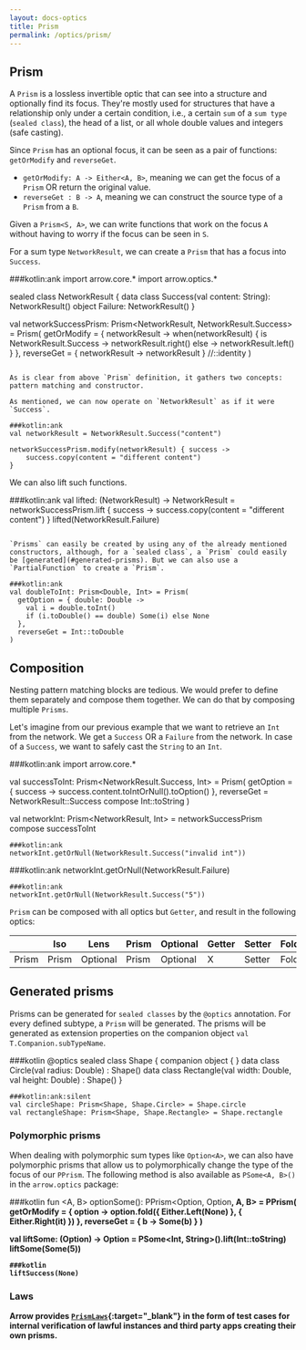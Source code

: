 ```yaml
---
layout: docs-optics
title: Prism
permalink: /optics/prism/
---
```


## Prism


A `Prism` is a lossless invertible optic that can see into a structure and optionally find its focus. They're mostly used for structures that have a relationship only under a certain condition, i.e., a certain `sum` of a `sum type` (`sealed class`), the head of a list, or all whole double values and integers (safe casting).

Since `Prism` has an optional focus, it can be seen as a pair of functions: `getOrModify` and `reverseGet`.

* `getOrModify: A -> Either<A, B>`, meaning we can get the focus of a `Prism` OR return the original value.
* `reverseGet : B -> A`, meaning we can construct the source type of a `Prism` from a `B`.

Given a `Prism<S, A>`, we can write functions that work on the focus `A` without having to worry if the focus can be seen in `S`.

For a sum type `NetworkResult`, we can create a `Prism` that has a focus into `Success`.

###kotlin:ank
import arrow.core.*
import arrow.optics.*

sealed class NetworkResult {
    data class Success(val content: String): NetworkResult()
    object Failure: NetworkResult()
}

val networkSuccessPrism: Prism<NetworkResult, NetworkResult.Success> = Prism(
        getOrModify = { networkResult ->
            when(networkResult) {
                is NetworkResult.Success -> networkResult.right()
                else -> networkResult.left()
            }
        },
        reverseGet = { networkResult -> networkResult } //::identity
)
```

As is clear from above `Prism` definition, it gathers two concepts: pattern matching and constructor.

As mentioned, we can now operate on `NetworkResult` as if it were `Success`.

###kotlin:ank
val networkResult = NetworkResult.Success("content")

networkSuccessPrism.modify(networkResult) { success ->
    success.copy(content = "different content")
}
```

We can also lift such functions.

###kotlin:ank
val lifted: (NetworkResult) -> NetworkResult = networkSuccessPrism.lift { success ->
        success.copy(content = "different content")
}
lifted(NetworkResult.Failure)
```

`Prisms` can easily be created by using any of the already mentioned constructors, although, for a `sealed class`, a `Prism` could easily be [generated](#generated-prisms). But we can also use a `PartialFunction` to create a `Prism`.

###kotlin:ank
val doubleToInt: Prism<Double, Int> = Prism(
  getOption = { double: Double ->
    val i = double.toInt()
    if (i.toDouble() == double) Some(i) else None
  },
  reverseGet = Int::toDouble
)
```

## Composition

Nesting pattern matching blocks are tedious. We would prefer to define them separately and compose them together. We can do that by composing multiple `Prisms`.

Let's imagine from our previous example that we want to retrieve an `Int` from the network. We get a `Success` OR a `Failure` from the network. In case of a `Success`, we want to safely cast the `String` to an `Int`.

###kotlin:ank
import arrow.core.*

val successToInt: Prism<NetworkResult.Success, Int> = Prism(
  getOption = { success -> success.content.toIntOrNull().toOption() },
  reverseGet = NetworkResult::Success compose Int::toString
)

val networkInt: Prism<NetworkResult, Int> = networkSuccessPrism compose successToInt
```
###kotlin:ank
networkInt.getOrNull(NetworkResult.Success("invalid int"))
```
###kotlin:ank
networkInt.getOrNull(NetworkResult.Failure)
```
###kotlin:ank
networkInt.getOrNull(NetworkResult.Success("5"))
```
`Prism` can be composed with all optics but `Getter`, and result in the following optics:

|   | Iso | Lens | Prism |Optional | Getter | Setter | Fold | Traversal |
| --- | --- | --- | --- |--- | --- | --- | --- | --- |
| Prism | Prism | Optional | Prism | Optional | X | Setter | Fold | Traversal |

## Generated prisms <a id="generated-prisms"></a>

Prisms can be generated for `sealed classes` by the `@optics` annotation. For every defined subtype, a `Prism` will be generated.
The prisms will be generated as extension properties on the companion object `val T.Companion.subTypeName`.

###kotlin
@optics sealed class Shape {
  companion object { }
  data class Circle(val radius: Double) : Shape()
  data class Rectangle(val width: Double, val height: Double) : Shape()
}
```
###kotlin:ank:silent
val circleShape: Prism<Shape, Shape.Circle> = Shape.circle
val rectangleShape: Prism<Shape, Shape.Rectangle> = Shape.rectangle
```

### Polymorphic prisms <a id="PPrism"></a>
When dealing with polymorphic sum types like `Option<A>`, we can also have polymorphic prisms that allow us to polymorphically change the type of the focus of our `PPrism`. The following method is also available as `PSome<A, B>()` in the `arrow.optics` package:

###kotlin
fun <A, B> optionSome(): PPrism<Option<A>, Option<B>, A, B> = PPrism(
    getOrModify = { option -> option.fold({ Either.Left(None) }, { Either.Right(it) }) },
    reverseGet = { b -> Some(b) }
)

val liftSome: (Option<Int>) -> Option<String> = PSome<Int, String>().lift(Int::toString)
liftSome(Some(5))
```
###kotlin
liftSuccess(None)
```

### Laws

Arrow provides [`PrismLaws`][prism_laws_source]{:target="_blank"} in the form of test cases for internal verification of lawful instances and third party apps creating their own prisms.

[prism_laws_source]: https://github.com/arrow-kt/arrow/blob/main/modules/core/arrow-test/src/main/kotlin/arrow/test/laws/PrismLaws.kt
